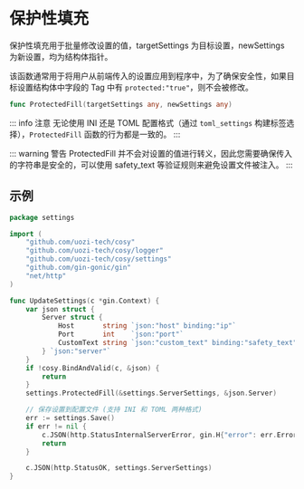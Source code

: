 # 保护性填充
保护性填充用于批量修改设置的值，targetSettings 为目标设置，newSettings 为新设置，均为结构体指针。

该函数通常用于将用户从前端传入的设置应用到程序中，为了确保安全性，如果目标设置结构体中字段的 Tag 中有 `protected:"true"`，则不会被修改。

```go
func ProtectedFill(targetSettings any, newSettings any)
```

::: info 注意
无论使用 INI 还是 TOML 配置格式（通过 `toml_settings` 构建标签选择），`ProtectedFill` 函数的行为都是一致的。
:::

::: warning 警告
ProtectedFill 并不会对设置的值进行转义，因此您需要确保传入的字符串是安全的，可以使用 safety_text 等验证规则来避免设置文件被注入。
:::


## 示例

```go
package settings

import (
    "github.com/uozi-tech/cosy"
    "github.com/uozi-tech/cosy/logger"
    "github.com/uozi-tech/cosy/settings"
    "github.com/gin-gonic/gin"
    "net/http"
)

func UpdateSettings(c *gin.Context) {
    var json struct {
        Server struct {
            Host       string `json:"host" binding:"ip"`
            Port       int    `json:"port"`
            CustomText string `json:"custom_text" binding:"safety_text"`
        } `json:"server"`
    }
    if !cosy.BindAndValid(c, &json) {
        return
    }
    settings.ProtectedFill(&settings.ServerSettings, &json.Server)

    // 保存设置到配置文件 (支持 INI 和 TOML 两种格式)
    err := settings.Save()
    if err != nil {
        c.JSON(http.StatusInternalServerError, gin.H{"error": err.Error()})
        return
    }

    c.JSON(http.StatusOK, settings.ServerSettings)
}
```
